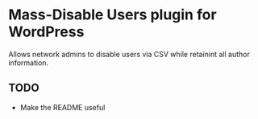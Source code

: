 # Mass-Disable Users plugin for WordPress
Allows network admins to disable users via CSV while retainint all author information.

## TODO
- Make the README useful
